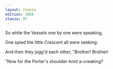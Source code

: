 ```yaml
---
layout: stanza
edition: 1868
stanza: 97
---
```


So while the Vessels one by one were speaking,

One spied the little Crescent all were seeking:

And then they jogg'd each other, "Brother! Brother!

"Now for the Porter's shoulder-knot a-creaking?